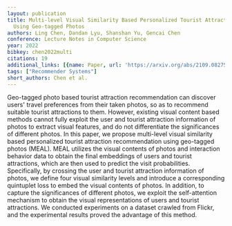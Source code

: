 ```yaml
---
layout: publication
title: Multi-level Visual Similarity Based Personalized Tourist Attraction Recommendation
  Using Geo-tagged Photos
authors: Ling Chen, Dandan Lyu, Shanshan Yu, Gencai Chen
conference: Lecture Notes in Computer Science
year: 2022
bibkey: chen2022multi
citations: 19
additional_links: [{name: Paper, url: 'https://arxiv.org/abs/2109.08275'}]
tags: ["Recommender Systems"]
short_authors: Chen et al.
---
```

Geo-tagged photo based tourist attraction recommendation can discover users'
travel preferences from their taken photos, so as to recommend suitable tourist
attractions to them. However, existing visual content based methods cannot
fully exploit the user and tourist attraction information of photos to extract
visual features, and do not differentiate the significances of different
photos. In this paper, we propose multi-level visual similarity based
personalized tourist attraction recommendation using geo-tagged photos (MEAL).
MEAL utilizes the visual contents of photos and interaction behavior data to
obtain the final embeddings of users and tourist attractions, which are then
used to predict the visit probabilities. Specifically, by crossing the user and
tourist attraction information of photos, we define four visual similarity
levels and introduce a corresponding quintuplet loss to embed the visual
contents of photos. In addition, to capture the significances of different
photos, we exploit the self-attention mechanism to obtain the visual
representations of users and tourist attractions. We conducted experiments on a
dataset crawled from Flickr, and the experimental results proved the advantage
of this method.